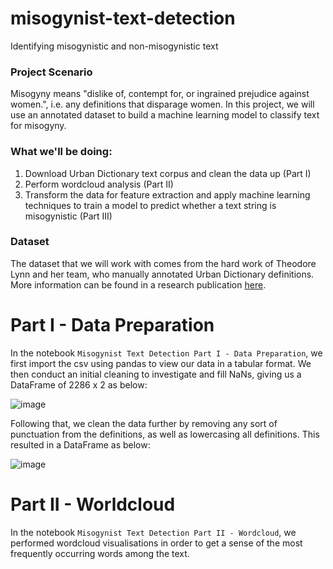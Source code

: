 # misogynist-text-detection
Identifying misogynistic and non-misogynistic text

### Project Scenario
Misogyny means "dislike of, contempt for, or ingrained prejudice against women.", i.e. any definitions that disparage women.
In this project, we will use an annotated dataset to build a machine learning model to classify text for misogyny.

### What we'll be doing:
1. Download Urban Dictionary text corpus and clean the data up (Part I)
2. Perform wordcloud analysis (Part II)
3. Transform the data for feature extraction and apply machine learning techniques to train a model to predict whether a text string is misogynistic  (Part III)

### Dataset
The dataset that we will work with comes from the hard work of Theodore Lynn and her team, who manually annotated Urban Dictionary definitions. More information can be found in a research publication <a href='https://www.sciencedirect.com/science/article/pii/S2352340919305773'>here</a>.

# Part I - Data Preparation
In the notebook `Misogynist Text Detection Part I - Data Preparation`, we first import the csv using pandas to view our data in a tabular format. We then conduct an initial cleaning to investigate and fill NaNs, giving us a DataFrame of 2286 x 2 as below:

![image](https://user-images.githubusercontent.com/101868958/185730329-b581670d-1093-49be-867d-6bf1dd022289.png)

Following that, we clean the data further by removing any sort of punctuation from the definitions, as well as lowercasing all definitions. This resulted in a DataFrame as below:

![image](https://user-images.githubusercontent.com/101868958/185730395-2a24d447-ae14-4df0-a4e6-0c75cf61ef4e.png)

# Part II - Worldcloud
In the notebook `Misogynist Text Detection Part II - Wordcloud`, we performed wordcloud visualisations in order to get a sense of the most frequently occurring words among the text.
